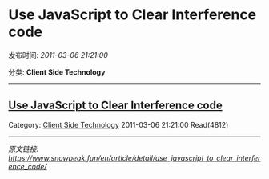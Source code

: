 # Use JavaScript to Clear Interference code

发布时间: *2011-03-06 21:21:00*

分类: __Client Side Technology__

---------

## [Use JavaScript to Clear Interference code](/en/article/detail/use_javascript_to_clear_interference_code/)

Category: [Client Side Technology](/en/article/category/client_side_technology/) 2011-03-06 21:21:00 Read(4812)


---
*原文链接: https://www.snowpeak.fun/en/article/detail/use_javascript_to_clear_interference_code/*
